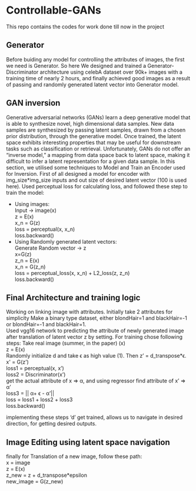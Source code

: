 # Controllable-GANs
This repo contains the codes for work done till now in the project

## Generator
Before buiding any model for controlling the attributes of images, the first we need is Generator.  So here We designed and trained a Generator-Discriminator architecture using celebA dataset over 90k+ images with a training time of nearly 2 hours, and finally achieved good images as a result of passing and randomly generated latent vector into Generator model.

## GAN inversion
Generative adversarial networks (GANs) learn a deep generative model that is able to synthesize novel, high dimensional data samples. New data samples are synthesized by passing latent samples, drawn from a chosen prior distribution, through the generative model. Once trained, the latent space exhibits interesting properties that may be useful for downstream
tasks such as classification or retrieval. Unfortunately, GANs do not offer an “inverse model,” a mapping from data space back to latent space, making it difficult to infer a latent representation for a given data sample. In this section, we utilised some techniques to Model and Train an Encoder used for Inversion. 
First of all designed a model for encoder with img_size*img_size inputs and out size of desired latent vector (100 is used here). Used perceptual loss for calculating loss, and followed  these step to train the model:
- Using images: <br>
	Input -> image(x) <br>
	z = E(x)  <br>
	x_n = G(z)  <br>
	loss = perceptual(x, x_n) <br>
	loss.backward() <br>
- Using Randomly generated latent vectors:  <br>
Generate Random vector ->  z  <br>
x=G(z)  <br>
z_n = E(x)  <br>
x_n = G(z_n)  <br>
loss = perceptual_loss(x, x_n) + L2_loss(z, z_n)  <br>
loss.backward() <br>

## Final Architecture and training logic
Working on linking image with attributes. Initially take 2 attributes for simplicity Make a binary type dataset, either blondHair=1 and blackHair=-1 or blondHair=-1 and blackHair=1. <br>
Used vgg16 network to predicting the attribute of newly generated image after translation of latent vector z by setting. For training chose following steps: 
	Take real image (summer, in the paper) (x)  <br>
	z = E(x)  <br>
	Randomly initialize d and take ϵ as high value (1). Then z’ = d_transpose*ϵ.  <br>
	x' = G(z’)  <br>
	loss1 = perceptual(x, x’) <br>
	loss2 = Discriminator(x’) <br>
	get the actual attribute of x => α, and using regressor find attribute of x’ => α’  <br>
	loss3 = || α+ ϵ - α’||  <br>
	loss = loss1 + loss2 + loss3  <br>
	loss.backward() <br>
  
  implementing these steps ‘d’ get trained, allows us to navigate in desired direction, for getting desired outputs.
  
## Image Editing using latent space navigation
finally for Translation of a new image, follow these path: <br>
x = image <br>
z = E(x)  <br>
z_new = z + d_transpose*epsilon <br>
new_image = G(z_new)  <br>

